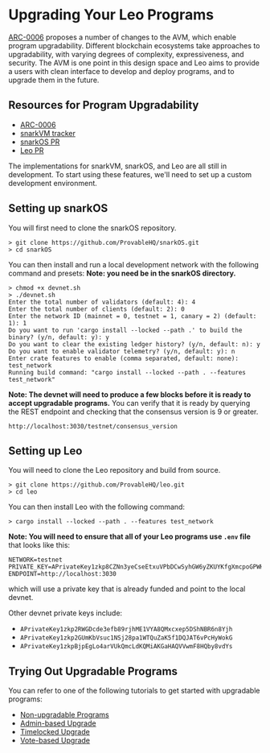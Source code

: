 # Upgrading Your Leo Programs

[ARC-0006](https://github.com/ProvableHQ/ARCs/discussions/94) proposes a number of changes to the AVM, which enable program upgradability.
Different blockchain ecosystems take approaches to upgradability, with varying degrees of complexity, expressiveness, and security.
The AVM is one point in this design space and Leo aims to provide a users with clean interface to develop and deploy programs, and to upgrade them in the future.

## Resources for Program Upgradability

- [ARC-0006](https://github.com/ProvableHQ/ARCs/discussions/94)
- [snarkVM tracker](https://github.com/ProvableHQ/snarkVM/issues/2654)
- [snarkOS PR](https://github.com/ProvableHQ/snarkOS/pull/3638)
- [Leo PR](https://github.com/ProvableHQ/leo/pull/28593)

The implementations for snarkVM, snarkOS, and Leo are all still in development.
To start using these features, we'll need to set up a custom development environment.

## Setting up snarkOS

You will first need to clone the snarkOS repository.
``` 
> git clone https://github.com/ProvableHQ/snarkOS.git
> cd snarkOS
```

You can then install and run a local development network with the following command and presets:
**Note: you need be in the snarkOS directory.**
``` 
> chmod +x devnet.sh
> ./devnet.sh
Enter the total number of validators (default: 4): 4
Enter the total number of clients (default: 2): 0
Enter the network ID (mainnet = 0, testnet = 1, canary = 2) (default: 1): 1
Do you want to run 'cargo install --locked --path .' to build the binary? (y/n, default: y): y
Do you want to clear the existing ledger history? (y/n, default: n): y
Do you want to enable validator telemetry? (y/n, default: y): n
Enter crate features to enable (comma separated, default: none): test_network
Running build command: "cargo install --locked --path . --features test_network"
```

**Note: The devnet will need to produce a few blocks before it is ready to accept upgradable programs.**
You can verify that it is ready by querying the REST endpoint and checking that the consensus version is 9 or greater.
```
http://localhost:3030/testnet/consensus_version
```


## Setting up Leo

You will need to clone the Leo repository and build from source.
```
> git clone https://github.com/ProvableHQ/leo.git
> cd leo
```
You can then install Leo with the following command:
```
> cargo install --locked --path . --features test_network
```

**Note: You will need to ensure that all of your Leo programs use `.env` file** that looks like this:
```
NETWORK=testnet
PRIVATE_KEY=APrivateKey1zkp8CZNn3yeCseEtxuVPbDCwSyhGW6yZKUYKfgXmcpoGPWH
ENDPOINT=http://localhost:3030
```
which will use a private key that is already funded and point to the local devnet.

Other devnet private keys include:
- `APrivateKey1zkp2RWGDcde3efb89rjhME1VYA8QMxcxep5DShNBR6n8Yjh`
- `APrivateKey1zkp2GUmKbVsuc1NSj28pa1WTQuZaK5f1DQJAT6vPcHyWokG`
- `APrivateKey1zkpBjpEgLo4arVUkQmcLdKQMiAKGaHAQVVwmF8HQby8vdYs`

## Trying Out Upgradable Programs

You can refer to one of the following tutorials to get started with upgradable programs:
- [Non-upgradable Programs](01_noupgrade.md)
- [Admin-based Upgrade](02_admin.md)
- [Timelocked Upgrade](03_timelock.md)
- [Vote-based Upgrade](04_vote.md)

